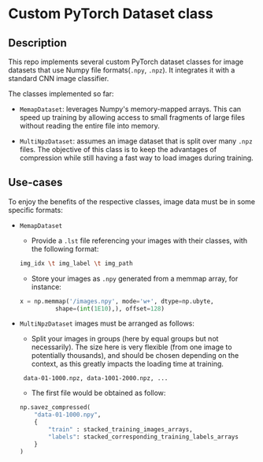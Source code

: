 # Custom PyTorch Dataset class

## Description

This repo implements several custom PyTorch dataset classes for image datasets that use Numpy file formats(`.npy`, `.npz`). It integrates it with a standard CNN image classifier.

The classes implemented so far:

* `MemapDataset`: leverages Numpy's memory-mapped arrays. This can speed up training by allowing access 
to small fragments of large files without reading the entire file into memory.

* `MultiNpzDataset`: assumes an image dataset that is split over many `.npz` files. The objective of this class 
is to keep the advantages of compression while still having a fast way to load images during training.

## Use-cases

To enjoy the benefits of the respective classes, image data must be in some specific formats:
* `MemapDataset`
    * Provide a `.lst` file referencing your images with their classes, with the following format:
    ```bash
    img_idx \t img_label \t img_path  
    ```  
    * Store your images as `.npy` generated from a memmap array, for instance:
    ```python
    x = np.memmap('/images.npy', mode='w+', dtype=np.ubyte, 
              shape=(int(1E10),), offset=128)
    ```
    
* `MultiNpzDataset` images must be arranged as follows:
    * Split your images in groups (here by equal groups but not necessarily). The size here is very flexible (from one image to potentially thousands), 
    and should be chosen depending on the context, as this greatly impacts the loading time at training.
    ``` 
     data-01-1000.npz, data-1001-2000.npz, ...
    ```
  
    * The first file would be obtained as follow:
    ```python
    np.savez_compressed(
        "data-01-1000.npy",
        {
            "train" : stacked_training_images_arrays,
            "labels": stacked_corresponding_training_labels_arrays
        }
    )
    ```


